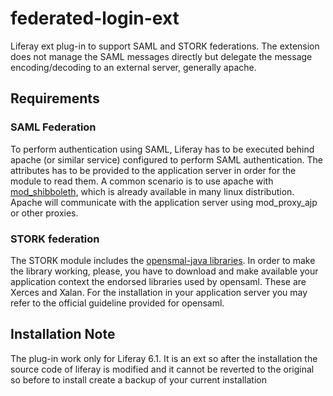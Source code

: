 # federated-login-ext

Liferay ext plug-in to support SAML and STORK federations. The
extension does not manage the SAML messages directly but delegate the
message encoding/decoding to an external server, generally apache.

## Requirements

### SAML Federation

To perform authentication using SAML, Liferay has to be executed
behind apache (or similar service) configured to perform SAML
authentication. The attributes has to be provided to the application
server in order for the module to read them. A common scenario is to
use apache with [mod_shibboleth](https://shibboleth.net/products/),
which is already available in many linux distribution. Apache will
communicate with the application server using mod_proxy_ajp or other
proxies.

### STORK federation

The STORK module includes the [opensmal-java
libraries](https://shibboleth.net/products/). In order to make the
library working, please, you have to download and make available your
application context the endorsed libraries used by opensaml.  These
are Xerces and Xalan. For the installation in your application server
you may refer to the official guideline provided for opensaml.



## Installation Note


The plug-in work only for Liferay 6.1. It is an ext so after the installation the source code of liferay is modified and it cannot be reverted to the original so before to install create a backup of your current installation

